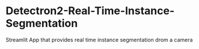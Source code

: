 # Detectron2-Real-Time-Instance-Segmentation
Streamlit App that provides real time instance segmentation drom a camera
